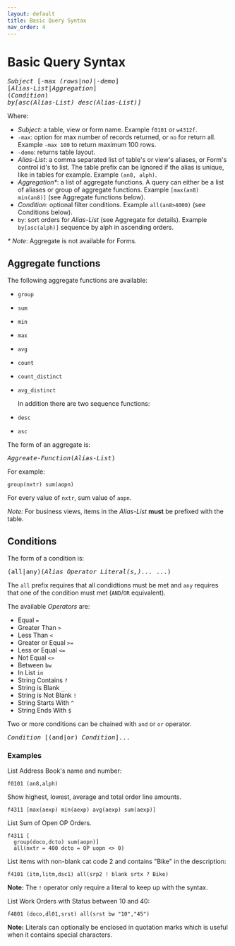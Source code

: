 ```yaml
---
layout: default
title: Basic Query Syntax
nav_order: 4
---
```


<link href="assets/prism-dark.min.css" rel="stylesheet" />
<link href="assets/style.css" rel="stylesheet">
<script src="assets/prism-core.min.js"></script>
<script src="assets/prism-cql.js"></script>

# Basic Query Syntax

<pre>
<i>Subject</i> [-max <i>(rows|no)|-demo</i>]
[<i>Alias-List</i>|<i>Aggregation</i>]
(<i>Condition</i>)
<i>by[asc(Alias-List) desc(Alias-List)]</i>
</pre>

Where:

- _Subject_: a table, view or form name. Example `f0101` or `w4312f`.
- `-max`: option for max number of records returned, or `no` for return all. Example `-max 100` to return maximum 100 rows.
- `-demo`: returns table layout.
- _Alias-List_: a comma separated list of table's or view's aliases, or Form's control id's to list. The table prefix can be ignored if the alias is unique, like in tables for example. Example `(an8, alph)`.
- _Aggregation*_: a list of aggregate functions. A query can either be a list of aliases or group of aggregate functions. Example `[max(an8) min(an8)]` (see Aggregate functions below).
- _Condition_: optional filter conditions. Example `all(an8>4000)` (see Conditions below).
- `by`: sort orders for _Alias-List_ (see Aggregate for details). Example `by[asc(alph)]` sequence by alph in ascending orders.

_* Note_: Aggregate is not available for Forms.

## Aggregate functions

The following aggregate functions are available:

- `group`
- `sum`
- `min`
- `max`
- `avg`
- `count`
- `count_distinct`
- `avg_distinct`

  In addition there are two sequence functions:

- `desc`
- `asc`

The form of an aggregate is:

<pre>
<i>Aggreate-Function</i>(<i>Alias-List</i>)
</pre>

For example:

<div class="codeblock">
<pre><code class="language-cql">group(nxtr) sum(aopn)</code></pre>
</div>

For every value of `nxtr`, sum value of `aopn`.

_Note:_ For business views, items in the _Alias-List_ **must** be prefixed with the table.

## Conditions

The form of a condition is:

<pre>
(all|any)(<i>Alias</i> <i>Operator</i> <i>Literal(s,)...</i> ...)
</pre>

The `all` prefix requires that all condidtions must be met and `any` requires that one of the condition must met (`AND`/`OR` equivalent).

The available _Operators_ are:

- Equal `=`
- Greater Than `>`
- Less Than `<`
- Greater or Equal `>=`
- Less or Equal `<=`
- Not Equal `<>`
- Between `bw`
- In List `in`
- String Contains `?`
- String is Blank `_`
- String is Not Blank `!`
- String Starts With `^`
- String Ends With `$`

Two or more conditions can be chained with `and` or `or` operator.
<pre>
<i>Condition</i> [(and|or) <i>Condition</i>]...
</pre>

### Examples

List Address Book's name and number:

<div class="codeblock">
<pre><code class="language-cql">f0101 (an8,alph)</code></pre>
</div>

Show highest, lowest, average and total order line amounts.

<div class="codeblock">
<pre><code class="language-cql">f4311 [max(aexp) min(aexp) avg(aexp) sum(aexp)]</code></pre>
</div>

List Sum of Open OP Orders.

<div class="codeblock">
<pre><code class="language-cql">f4311 [
  group(doco,dcto) sum(aopn)]
  all(nxtr = 400 dcto = OP uopn <> 0)</code></pre>
</div>

List items with non-blank cat code 2 and contains "Bike" in the description:

<div class="codeblock">
<pre><code class="language-cql">f4101 (itm,litm,dsc1) all(srp2 ! blank srtx ? Bike)</code></pre>
</div>

**Note:** The `!` operator only require a literal to keep up with the syntax.

List Work Orders with Status between 10 and 40:

<div class="codeblock">
<pre><code class="language-cql">f4801 (doco,dl01,srst) all(srst bw "10","45")</code></pre>
</div>

**Note:** Literals can optionally be enclosed in quotation marks which is useful when it contains special characters.
